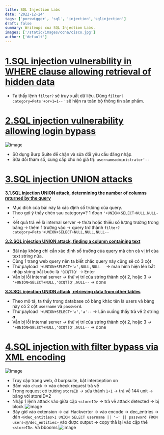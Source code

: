 ```yaml
---
title: SQL Injection Labs
date: '2022-12-24'
tags: ['porswigger', 'sql', 'injection','sqlinjection']
draft: false
summary: Writeups cua SQL Injection Labs.
images: ['/static/images/ccna/cisco.jpg']
author: ['default']
---
```

# [1.SQL injection vulnerability in WHERE clause allowing retrieval of hidden data](https://portswigger.net/web-security/sql-injection/lab-retrieve-hidden-data)

- Ta thấy lệnh ```filter?``` sẽ truy xuất dữ liệu. Dùng ```filter?category=Pets'+or+1=1--'``` sẽ hiện ra toàn bộ thông tin sản phẩm.

# [2.SQL injection vulnerability allowing login bypass](https://portswigger.net/web-security/sql-injection/lab-login-bypass)

![image](https://user-images.githubusercontent.com/61643034/209037070-e5b60413-e259-47d7-9a2d-28b3c433fc0f.png)
- Sử dụng Burp Suite để chặn và sửa đổi yêu cầu đăng nhập.
- Sửa đổi tham số, cung cấp cho nó giá trị: ```usernameadministrator'--```

# [3.SQL injection UNION attacks]()

**[3.1.SQL injection UNION attack, determining the number of columns returned by the query](https://portswigger.net/web-security/sql-injection/union-attacks/lab-determine-number-of-columns)**
- Mục đích của bài này là xác định số trường của query.
- Theo gợi ý thấy chèn sau category=? 1 đoạn ```'+UNION+SELECT+NULL,NULL--```
- Kết quả trả về là internal server -> thừa hoặc thiếu số lượng trường trong bảng -> thêm 1 trường vào -> query trở thành ```filter?category=Pets'+UNION+SELECT+NULL,NULL,NULL-- ```

**[3.2.SQL injection UNION attack, finding a column containing text ](https://portswigger.net/web-security/sql-injection/union-attacks/lab-find-column-containing-text)**

- Bài này không chỉ cần xác định số trường của query mà còn cả vị trí của text string nữa.
- Cùng 1 trang web query nên ta biết chắc query này cũng sẽ có 3 cột
- Thử payload ```'+UNION+SELECT+'a',NULL,NULL--``` -> màn hình hiện lên bắt nhập string bắt buộc là ```'QCQTlQ'``` -> Enter
- Vẫn bị lỗi internal server -> thử vị trí của string thành cột 2, hoặc 3 -> ```'+UNION+SELECT+NULL,'QCQTlQ',NULL--``` -> done

**[3.3.SQL injection UNION attack, retrieving data from other tables](https://portswigger.net/web-security/sql-injection/union-attacks/lab-retrieve-data-from-other-tables)**

- Theo mô tả, ta thấy trong database có bảng khác tên là users và bảng này có 2 cột ```username``` và ```password```.
- Thử payload ```'+UNION+SELECT+'a','a'--``` -> Lăn xuống thấy trả về 2 string ***a***
- Vẫn bị lỗi internal server -> thử vị trí của string thành cột 2, hoặc 3 -> ```'+UNION+SELECT+NULL,'QCQTlQ',NULL--``` -> done

# [4.SQL injection with filter bypass via XML encoding](https://portswigger.net/web-security/sql-injection/lab-sql-injection-with-filter-bypass-via-xml-encoding)
![image](https://user-images.githubusercontent.com/61643034/209040423-3270052e-3a07-4225-9431-70a5c5d6b9cc.png)

- Truy cập trang web, ở burpsuite, bật interception on
- Bấm vào ```check``` -> vào check request trả về
- Trong request có trường ```storeID``` -> sửa thành ```1+1``` -> trả về 144 unit -> bằng với storeID=2
- Nhập 1 lệnh attack vào giữa cặp ```<storeID>``` -> trả về attack detected -> bị block
  ![image](https://user-images.githubusercontent.com/61643034/209041177-ab4fe22c-2342-451b-aa22-872c072242b4.png)
- Bây giờ vào extension -> cài Hackvertor -> vào encode -> dec_entries -> dán ```<@dec_entities>1 UNION SELECT username || '~' || password FROM users<@/dec_entities>``` vào được output -> copy thả lại vào cặp thẻ ```<storeID>```. Và bbooms
![image](https://user-images.githubusercontent.com/61643034/209042766-d1661308-9cbb-42c4-9651-58ebde6e0c14.png)

**[]()**

**[]()**

